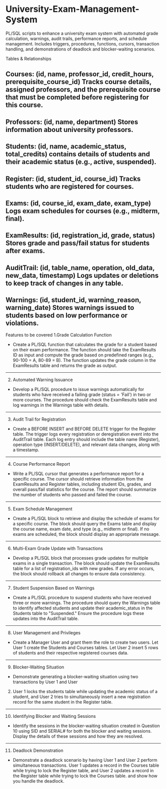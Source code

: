 # University-Exam-Management-System
PL/SQL scripts to enhance a university exam system with automated grade calculation, warnings, audit trails, performance reports, and schedule management. Includes triggers, procedures, functions, cursors, transaction handling, and demonstrations of deadlock and blocker-waiting scenarios.


Tables & Relationships

Courses: (id, name, professor_id, credit_hours, prerequisite_course_id) Tracks course details, assigned professors,
and the prerequisite course that must be completed before registering for this course.
----------------------------------------------------------------------------------------------
Professors: (id, name, department) Stores information about university professors.
----------------------------------------------------------------------------------------------
Students: (id, name, academic_status, total_credits) contains details of students and their academic status (e.g.,
active, suspended).
----------------------------------------------------------------------------------------------
Register: (id, student_id, course_id) Tracks students who are registered for courses.
----------------------------------------------------------------------------------------------
Exams: (id, course_id, exam_date, exam_type) Logs exam schedules for courses (e.g., midterm, final).
----------------------------------------------------------------------------------------------
ExamResults: (id, registration_id, grade, status) Stores grade and pass/fail status for students after exams.
----------------------------------------------------------------------------------------------
AuditTrail: (id, table_name, operation, old_data, new_data, timestamp) Logs updates or deletions to keep track of
changes in any table.
----------------------------------------------------------------------------------------------
Warnings: (id, student_id, warning_reason, warning_date) Stores warnings issued to students based on low
performance or violations.
----------------------------------------------------------------------------------------------





Features to be covered
1.Grade Calculation Function
- Create a PL/SQL function that calculates the grade for a student based on their exam
performance. The function should take the ExamResults ID as input and compute the grade
based on predefined ranges (e.g., 90-100 = A, 80-89 = B). The function updates the grade
column in the ExamResults table and returns the grade as output.
-------------------------------------------------------------------------------------------
2. Automated Warning Issuance
- Develop a PL/SQL procedure to issue warnings automatically for students who have received a
failing grade (status = 'Fail') in two or more courses. The procedure should check
the ExamResults table and log warnings in the Warnings table with details.
----------------------------------------------------------------------------------------------
3. Audit Trail for Registration
- Create a BEFORE INSERT and BEFORE DELETE trigger for the Register table. The trigger
logs every registration or deregistration event into the AuditTrail table. Each log entry should
include the table name (Register), operation type (INSERT/DELETE), and relevant data
changes, along with a timestamp.
----------------------------------------------------------------------------------------------
4. Course Performance Report
- Write a PL/SQL cursor that generates a performance report for a specific course. The cursor
should retrieve information from the ExamResults and Register tables, including student IDs,
grades, and overall pass/fail statistics for the course. The report should summarize the number
of students who passed and failed the course.
----------------------------------------------------------------------------------------------
5. Exam Schedule Management
- Create a PL/SQL block to retrieve and display the schedule of exams for a specific course. The
block should query the Exams table and display the course name, exam date, and type (e.g.,
midterm or final). If no exams are scheduled, the block should display an appropriate message.
----------------------------------------------------------------------------------------------
6. Multi-Exam Grade Update with Transactions
- Develop a PL/SQL block that processes grade updates for multiple exams in a single
transaction. The block should update the ExamResults table for a list of registration_ids with
new grades. If any error occurs, the block should rollback all changes to ensure data
consistency.
----------------------------------------------------------------------------------------------
7. Student Suspension Based on Warnings
- Create a PL/SQL procedure to suspend students who have received three or more warnings. The
procedure should query the Warnings table to identify affected students and update
their academic_status in the Students table to "Suspended." Ensure the procedure logs these
updates into the AuditTrail table.
----------------------------------------------------------------------------------------------
8. User Management and Privileges
- Create a Manager User and grant them the role to create two users. Let User 1 create the
Students and Courses tables. Let User 2 insert 5 rows of students and their respective registered
courses data.
----------------------------------------------------------------------------------------------
9. Blocker-Waiting Situation
- Demonstrate generating a blocker-waiting situation using two transactions by User 1 and User
2. User 1 locks the students table while updating the academic status of a student, and User 2
tries to simultaneously insert a new registration record for the same student in the Register table.
----------------------------------------------------------------------------------------------
10. Identifying Blocker and Waiting Sessions
- Identify the sessions in the blocker-waiting situation created in Question 10 using SID and
SERIAL# for both the blocker and waiting sessions. Display the details of these sessions and
how they are resolved.
----------------------------------------------------------------------------------------------
11. Deadlock Demonstration
- Demonstrate a deadlock scenario by having User 1 and User 2 perform simultaneous
transactions. User 1 updates a record in the Courses table while trying to lock the Register table,
and User 2 updates a record in the Register table while trying to lock the Courses table. and
show how you handle the deadlock.
